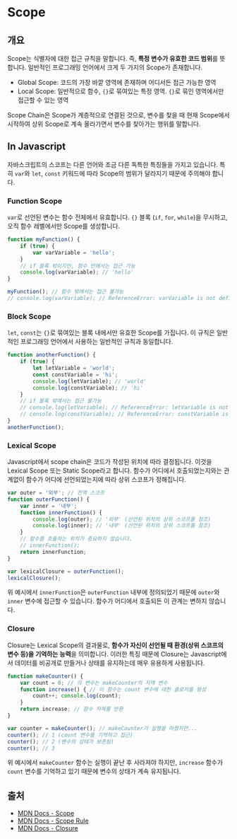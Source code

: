 # Scope
## 개요
Scope는 식별자에 대한 접근 규칙을 말합니다. 즉, **특정 변수가 유효한 코드 범위**를 뜻합니다. 일반적인 프로그래밍 언어에서 크게 두 가지의 Scope가 존재합니다.

- Global Scope: 코드의 가장 바깥 영역에 존재하며 어디서든 접근 가능한 영역
- Local Scope: 일반적으로 함수, `{}`로 묶여있는 특정 영역. `{}`로 묶인 영역에서만 접근할 수 있는 영역

Scope Chain은 Scope가 계층적으로 연결된 것으로, 변수를 찾을 때 현재 Scope에서 시작하여 상위 Scope로 계속 올라가면서 변수를 찾아가는 행위를 말합니다.
## In Javascript

자바스크립트의 스코프는 다른 언어와 조금 다른 독특한 특징들을 가지고 있습니다. 특히 `var`와 `let`, `const` 키워드에 따라 Scope의 범위가 달라지기 때문에 주의해야 합니다.
### Function Scope
`var`로 선언된 변수는 함수 전체에서 유효합니다. `{}` 블록 (`if`, `for`, `while`)을 무시하고, 오직 함수 레벨에서만 Scope를 생성합니다.

```js
function myFunction() { 
	if (true) { 
		var varVariable = 'hello'; 
	}
	// if 블록 밖이지만, 함수 안에서는 접근 가능
	console.log(varVariable); // 'hello'
} 

myFunction(); // 함수 밖에서는 접근 불가능 
// console.log(varVariable); // ReferenceError: varVariable is not defined
```
### Block Scope
`let`, `const`는 `{}`로 묶여있는 블록 내에서만 유효한 Scope를 가집니다. 이 규칙은 일반적인 프로그래밍 언어에서 사용하는 일반적인 규칙과 동일합니다.

```js
function anotherFunction() { 
	if (true) { 
		let letVariable = 'world';
		const constVariable = 'hi';
		console.log(letVariable); // 'world'
		console.log(constVariable); // 'hi' 
	}
	// if 블록 밖에서는 접근 불가능
	// console.log(letVariable); // ReferenceError: letVariable is not defined
	// console.log(constVariable); // ReferenceError: constVariable is not defined
} 
anotherFunction();
```
### Lexical Scope
Javascript에서 scope chain은 코드가 작성된 위치에 따라 결정됩니다. 이것을 Lexical Scope 또는 Static Scope라고 합니다. 함수가 어디에서 호출되었는지와는 관계없이 함수가 어디에 선언되었는지에 따라 상위 스코프가 정해집니다.

```js
var outer = '외부'; // 전역 스코프
function outerFunction() {
	var inner = '내부'; 
	function innerFunction() { 
		console.log(outer); // '외부' (선언된 위치의 상위 스코프를 참조)
		console.log(inner); // '내부' (선언된 위치의 상위 스코프를 참조)
	} 
	// 함수를 호출하는 위치가 중요하지 않습니다.
	// innerFunction();
	return innerFunction; 
} 

var lexicalClosure = outerFunction();
lexicalClosure();
```

위 예시에서 `innerFunction`은 `outerFunction` 내부에 정의되었기 때문에 `outer`와 `inner` 변수에 접근할 수 있습니다. 함수가 어디에서 호출되든 이 관계는 변하지 않습니다.
### Closure
Closure는 Lexical Scope의 결과물로, **함수가 자신이 선언될 때 환경(상위 스코프의 변수 등)을 기억하는 능력**을 의미합니다. 이러한 특징 때문에 Closure는 Javascript에서 데이터를 비공개로 만들거나 상태를 유지하는데 매우 유용하게 사용됩니다.

```js
function makeCounter() { 
	var count = 0; // 이 변수는 makeCounter의 지역 변수
	function increase() { // 이 함수는 count 변수에 대한 클로저를 형성
		count++; console.log(count);
	} 
	return increase; // 함수 자체를 반환
}

var counter = makeCounter(); // makeCounter가 실행을 마쳤지만...
counter(); // 1 (count 변수를 기억하고 접근)
counter(); // 2 (변수의 상태가 보존됨)
counter(); // 3
```

위 예시에서 `makeCounter` 함수는 실행이 끝난 후 사라져야 하지만, `increase` 함수가 `count` 변수를 기억하고 있기 때문에 변수의 상태가 계속 유지됩니다.
## 출처
- [MDN Docs - Scope](https://developer.mozilla.org/en-US/docs/Glossary/Scope)
- [MDN Docs - Scope Rule](https://developer.mozilla.org/en-US/docs/Web/JavaScript/Reference/Statements/block#block_scoping_rules_with_let_const_class_or_function_declaration_in_strict_mode)
- [MDN Docs - Closure](https://developer.mozilla.org/en-US/docs/Glossary/Closure)
